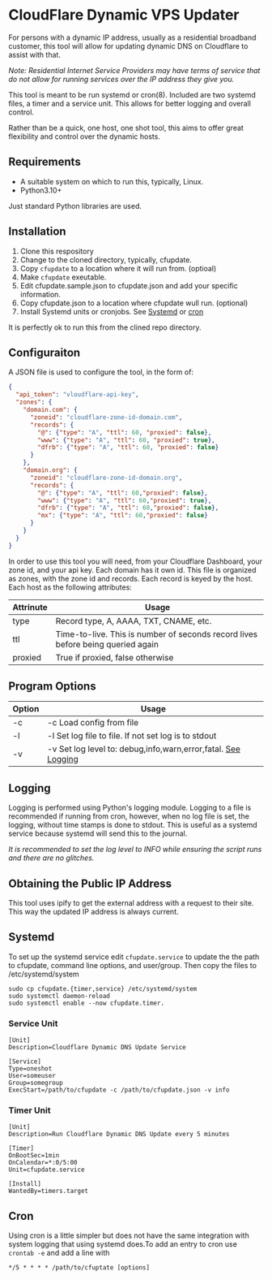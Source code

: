 # CloudFlare Dynamic VPS Updater

For persons with a dynamic IP address, usually as a residential broadband customer, this tool will allow 
for updating dynamic DNS on Cloudflare to assist with that. 

*Note: Residential Internet Service Providers may have terms of service that do not allow for running services over the IP address they give you.*

This tool is meant to be run systemd or cron(8). Included are two systemd files, a timer and a service unit. This allows for better logging and overall control.

Rather than be a quick, one host, one shot tool, this aims to offer great flexibility and control over 
the dynamic hosts.

## Requirements
* A suitable system on which to run this, typically, Linux.
* Python3.10+

Just standard Python libraries are used. 

## Installation

1. Clone this respository
2. Change to the cloned directory, typically, cfupdate. 
3. Copy `cfupdate` to a location where it will run from. (optioal) 
4. Make `cfupdate` exeutable.
5. Edit cfupdate.sample.json to cfupdate.json and add your specific information.
6. Copy cfupdate.json to a location where cfupdate wull run. (optional)
7. Install Systemd  units or cronjobs. See [Systemd](#Systemd) or [cron](#cron)

It is perfectly ok to run this from the clined repo directory. 

## Configuraiton

A JSON file is used to configure the tool, in the form of: 

```json
{
  "api_token": "vloudflare-api-key",
  "zones": {
    "domain.com": {
      "zoneid": "cloudflare-zone-id-domain.com",
      "records": {
        "@": {"type": "A", "ttl": 60, "proxied": false},
        "www": {"type": "A", "ttl": 60, "proxied": true},
        "dfrb": {"type": "A", "ttl": 60, "proxied": false}
      }
    },
    "domain.org": {
      "zoneid": "cloudflare-zone-id-domain.org",
      "records": {
        "@": {"type": "A", "ttl": 60,"proxied": false},
        "www": {"type": "A", "ttl": 60,"proxied": true},
        "dfrb": {"type": "A", "ttl": 60,"proxied": false},
        "mx": {"type": "A", "ttl": 60,"proxied": false}
      }
    }
  }
}
```

In order to use this tool you will need, from your Cloudflare Dashboard, your zone id, and your api key. 
Each domain has it own id. This file is organized as zones, with the zone id and records. 
Each record is keyed by the host. Each host as the following attributes:

|Attrinute|Usage                                                                                  |
|---------|---------------------------------------------------------------------------------------|
| type    | Record type, A, AAAA, TXT, CNAME, etc.                                                |
| ttl     | Time-to-live. This is number of seconds record lives before being queried again       |
| proxied | True if proxied, false otherwise                                                      |

## Program Options

|Option   |Usage                                                                                  |
|---------|---------------------------------------------------------------------------------------|
|    -c   |  -c <file> Load config from file                                                      |
|    -l   |  -l <file> Set log file to file. If not set log is to stdout                          |
|    -v   |  -v <level> Set log level to: debug,info,warn,error,fatal. [See Logging](#logging)    |

## Logging 

Logging is performed using Python's logging module. Logging to a file is recommended if running from cron, however, when no log file is set, the logging, without time stamps is done to stdout. This is useful as a systemd service because systemd will send this to the journal.

*It is recommended to set the log level to INFO while ensuring the script runs and there are no glitches.*


## Obtaining the Public IP Address

This tool uses ipify to get the external address with a request to their site. This way the updated
IP address is always current. 

## Systemd
To set up the systemd service edit `cfupdate.service` to update the the path to cfupdate, command line options, and user/group.  Then copy the files to /etc/systemd/system

```shell
sudo cp cfupdate.{timer,service} /etc/systemd/system
sudo systemctl daemon-reload
sudo systemctl enable --now cfupdate.timer.
```

### Service Unit

```shell
[Unit]
Description=Cloudflare Dynamic DNS Update Service

[Service]
Type=oneshot
User=someuser
Group=somegroup
ExecStart=/path/to/cfupdate -c /path/to/cfupdate.json -v info
```

### Timer Unit

```shell
[Unit]
Description=Run Cloudflare Dynamic DNS Update every 5 minutes

[Timer]
OnBootSec=1min
OnCalendar=*:0/5:00
Unit=cfupdate.service

[Install]
WantedBy=timers.target
```

## Cron
Using cron is a little simpler but does not have the same integration with system logging that using systemd does.To add an entry to cron use `crontab -e` and add a line with

```cron
*/5 * * * * /path/to/cfuptate [options]
```